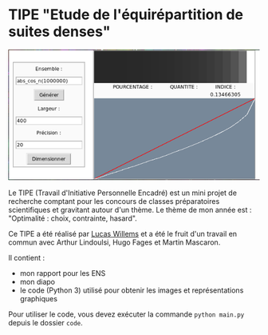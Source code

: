 # TIPE "Etude de l'équirépartition de suites denses"

<p align="center"><img src="README-images/code.png"></p>

Le TIPE (Travail d'Initiative Personnelle Encadré) est un mini projet de recherche comptant pour les concours de classes préparatoires scientifiques et gravitant autour d'un thème. Le thème de mon année est : "Optimalité : choix, contrainte, hasard".

Ce TIPE a été réalisé par [Lucas Willems](http://www.lucaswillems.com) et a été le fruit d'un travail en commun avec Arthur Lindoulsi, Hugo Fages et Martin Mascaron.

Il contient :
- mon rapport pour les ENS
- mon diapo
- le code (Python 3) utilisé pour obtenir les images et représentations graphiques

Pour utiliser le code, vous devez exécuter la commande `python main.py` depuis le dossier `code`.
